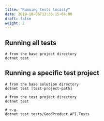 ```yaml
---
title: "Running tests locally"
date: 2019-10-06T13:36:15-04:00
draft: false
weight: 2
---
```


## Running all tests

```shell script
# from the base project directory
dotnet test
```

## Running a specific test project

```shell script
# from the base solution directory
dotnet test [test-project-path]

# from the test project directory
dotnet test

# e.g.
dotnet test tests/GoodProduct.API.Tests
```
